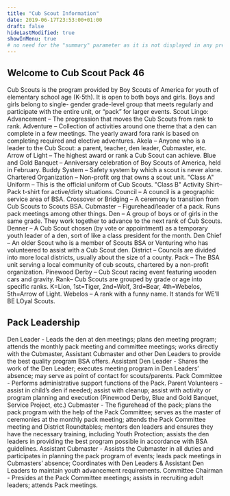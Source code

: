 ```yaml
---
title: "Cub Scout Information"
date: 2019-06-17T23:53:00+01:00
draft: false
hideLastModified: true
showInMenu: true
# no need for the "summary" parameter as it is not displayed in any previews
---
```


## Welcome to Cub Scout Pack 46

Cub Scouts is the program provided by Boy Scouts of America for youth of elementary school age (K-5th). It is open to both boys and girls. Boys and girls belong to single- gender grade-level group that meets regularly and participate with the entire unit, or “pack” for larger events.
Scout Lingo:
Advancement – The progression that moves the Cub Scouts from rank to rank.
Adventure – Collection of activities around one theme that a den can complete in a few meetings. The yearly award fora rank is based on completing required and elective adventures.
Akela – Anyone who is a leader to the Cub Scout: a parent, teacher, den leader, Cubmaster, etc.
Arrow of Light – The highest award or rank a Cub Scout can achieve.
Blue and Gold Banquet – Anniversary celebration of Boy Scouts of America, held in February.
Buddy System – Safety system by which a scout is never alone.
Chartered Organization – Non-profit org that owns a scout unit.
"Class A" Uniform – This is the official uniform of Cub Scouts.
"Class B" Activity Shirt– Pack t-shirt for active/dirty situations.
Council – A council is a geographic service area of BSA.
Crossover or Bridging – A ceremony to transition from Cub Scouts to Scouts BSA.
Cubmaster – Figurehead/leader of a pack. Runs pack meetings among other things.
Den – A group of boys or of girls in the same grade. They work together to advance to the next rank of Cub Scouts.
Denner – A Cub Scout chosen (by vote or appointment) as a temporary youth leader of a den, sort of like a class president for the month.
Den Chief – An older Scout who is a member of Scouts BSA or Venturing who has volunteered to assist with a Cub Scout den.
District – Councils are divided into more local districts, usually about the size of a county.
Pack – The BSA unit serving a local community of cub scouts, chartered by a non-profit organization.
Pinewood Derby – Cub Scout racing event featuring wooden cars and gravity.
Rank– Cub Scouts are grouped by grade or age into specific ranks. K=Lion, 1st=Tiger, 2nd=Wolf, 3rd=Bear, 4th=Webelos, 5th=Arrow of Light.
Webelos – A rank with a funny name. It stands for WE’ll BE LOyal Scouts.

## Pack Leadership

Den Leader - Leads the den at den meetings; plans den meeting program; attends the monthly pack meeting and committee meetings; works directly with the Cubmaster, Assistant Cubmaster and other Den Leaders to provide the best quality program BSA offers.
Assistant Den Leader - Shares the work of the Den Leader; executes meeting program in Den Leaders’ absence; may serve as point of contact for scouts/parents.
Pack Committee - Performs administrative support functions of the Pack.
Parent Volunteers - assist in child’s den if needed; assist with cleanup; assist with activity or program planning and execution (Pinewood Derby, Blue and Gold Banquet, Service Project, etc.)
Cubmaster - The figurehead of the pack; plans the pack program with the help of the Pack Committee; serves as the master of ceremonies at the monthly pack meeting; attends the Pack Committee meeting and District Roundtables; mentors den leaders and ensures they have the necessary training, including Youth Protection; assists the den leaders in providing the best program possible in accordance with BSA guidelines.
Assistant Cubmaster - Assists the Cubmaster in all duties and participates in planning the pack program of events; leads pack meetings in Cubmasters’ absence; Coordinates with Den Leaders & Assistant Den Leaders to maintain youth advancement requirements.
Committee Chairman - Presides at the Pack Committee meetings; assists in recruiting adult leaders; attends Pack meetings.
